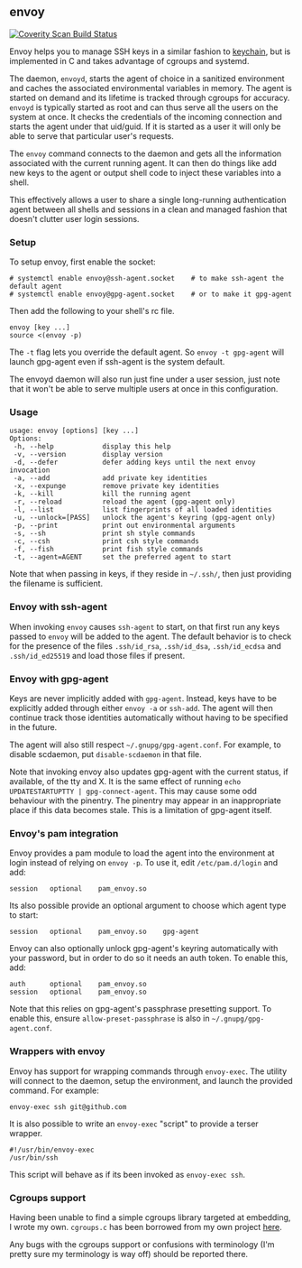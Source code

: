 ## envoy

<a href="https://scan.coverity.com/projects/5987">
  <img alt="Coverity Scan Build Status"
       src="https://scan.coverity.com/projects/5987/badge.svg"/>
</a>

Envoy helps you to manage SSH keys in a similar fashion to [keychain], but
is implemented in C and takes advantage of cgroups and systemd.

The daemon, `envoyd`, starts the agent of choice in a sanitized
environment and caches the associated environmental variables in memory.
The agent is started on demand and its lifetime is tracked through
cgroups for accuracy. `envoyd` is typically started as root and can thus
serve all the users on the system at once. It checks the credentials of
the incoming connection and starts the agent under that uid/guid. If it
is started as a user it will only be able to serve that particular user's
requests.

The `envoy` command connects to the daemon and gets all the information
associated with the current running agent. It can then do things like
add new keys to the agent or output shell code to inject these variables
into a shell.

This effectively allows a user to share a single long-running
authentication agent between all shells and sessions in a clean and
managed fashion that doesn't clutter user login sessions.

  [keychain]: http://www.funtoo.org/Keychain

### Setup

To setup envoy, first enable the socket:

    # systemctl enable envoy@ssh-agent.socket    # to make ssh-agent the default agent
    # systemctl enable envoy@gpg-agent.socket    # or to make it gpg-agent

Then add the following to your shell's rc file.

    envoy [key ...]
    source <(envoy -p)

The `-t` flag lets you override the default agent. So `envoy -t
gpg-agent` will launch gpg-agent even if ssh-agent is the system
default.

The envoyd daemon will also run just fine under a user session, just
note that it won't be able to serve multiple users at once in this
configuration.

### Usage

    usage: envoy [options] [key ...]
    Options:
     -h, --help            display this help
     -v, --version         display version
     -d, --defer           defer adding keys until the next envoy invocation
     -a, --add             add private key identities
     -x, --expunge         remove private key identities
     -k, --kill            kill the running agent
     -r, --reload          reload the agent (gpg-agent only)
     -l, --list            list fingerprints of all loaded identities
     -u, --unlock=[PASS]   unlock the agent's keyring (gpg-agent only)
     -p, --print           print out environmental arguments
     -s, --sh              print sh style commands
     -c, --csh             print csh style commands
     -f, --fish            print fish style commands
     -t, --agent=AGENT     set the preferred agent to start

Note that when passing in keys, if they reside in `~/.ssh/`, then just
providing the filename is sufficient.

### Envoy with ssh-agent

When invoking `envoy` causes `ssh-agent` to start, on that first run
any keys passed to `envoy` will be added to the agent. The default
behavior is to check for the presence of the files `.ssh/id_rsa`,
`.ssh/id_dsa`, `.ssh/id_ecdsa` and `.ssh/id_ed25519` and load those files
if present.

### Envoy with gpg-agent

Keys are never implicitly added with `gpg-agent`. Instead, keys have to
be explicitly added through either `envoy -a` or `ssh-add`. The agent
will then continue track those identities automatically without having
to be specified in the future.

The agent will also still respect `~/.gnupg/gpg-agent.conf`. For
example, to disable scdaemon, put `disable-scdaemon` in that file.

Note that invoking envoy also updates gpg-agent with the current status,
if available, of the tty and X. It is the same effect of running `echo
UPDATESTARTUPTTY | gpg-connect-agent`. This may cause some odd behaviour
with the pinentry. The pinentry may appear in an inappropriate place if
this data becomes stale. This is a limitation of gpg-agent itself.

### Envoy's pam integration

Envoy provides a pam module to load the agent into the environment at
login instead of relying on `envoy -p`. To use it, edit
`/etc/pam.d/login` and add:

    session   optional    pam_envoy.so

Its also possible provide an optional argument to choose which agent
type to start:

    session   optional    pam_envoy.so    gpg-agent

Envoy can also optionally unlock gpg-agent's keyring automatically with
your password, but in order to do so it needs an auth token. To enable
this, add:

    auth      optional    pam_envoy.so
    session   optional    pam_envoy.so

Note that this relies on gpg-agent's passphrase presetting support. To
enable this, ensure `allow-preset-passphrase` is also in
`~/.gnupg/gpg-agent.conf`.

### Wrappers with envoy

Envoy has support for wrapping commands through `envoy-exec`. The
utility will connect to the daemon, setup the environment, and launch
the provided command. For example:

    envoy-exec ssh git@github.com

It is also possible to write an `envoy-exec` "script" to provide a
terser wrapper.

    #!/usr/bin/envoy-exec
    /usr/bin/ssh

This script will behave as if its been invoked as `envoy-exec ssh`.

### Cgroups support

Having been unable to find a simple cgroups library targeted at
embedding, I wrote my own. `cgroups.c` has been borrowed from my own
project [here][cgroups].

Any bugs with the cgroups support or confusions with terminology (I'm
pretty sure my terminology is way off) should be reported there.

  [cgroups]: https://github.com/vodik/clique
